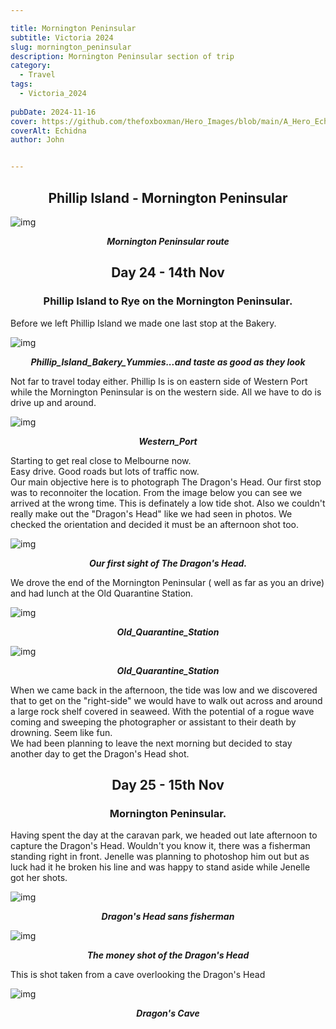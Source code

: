 ```yaml
---

title: Mornington Peninsular
subtitle: Victoria 2024
slug: mornington_peninsular
description: Mornington Peninsular section of trip
category:
  - Travel
tags:
  - Victoria_2024
  
pubDate: 2024-11-16
cover: https://github.com/thefoxboxman/Hero_Images/blob/main/A_Hero_Echidna_Mornington_Peninsula_DSC8043.jpg?raw=true?w=1960&h=1102&auto=format&fit=crop&q=60&ixlib=rb-4.0.3
coverAlt: Echidna
author: John


---
```



<h2 style="text-align:center; "> Phillip Island - Mornington Peninsular </h2>

![img](../../Images/Mornington_Peninsular/Mornington_Peninsular_Map.jpg)
***<p style="text-align:center; ">Mornington Peninsular route </p>***

<h2 style="text-align:center; "> Day 24 - 14th Nov</h2>

<h3 style="text-align:center; "> Phillip Island to Rye on the Mornington Peninsular. </h3>


Before we left Phillip Island we made one last stop at the Bakery. 

![img](../../Images/Phillip_Island/Phillip_Island_Bakery_Yummies_IMG_6246.jpg)
***<p style="text-align:center; "> Phillip_Island_Bakery_Yummies...and taste as good as they look</p>*** 

Not far to travel today either. Phillip Is is on eastern side of Western Port while the Mornington Peninsular is on the western side. All we have to do is drive up and around.

![img](../../Images/Phillip_Island/Phillip_Island_Western_Port_IMG_6159.jpg)
***<p style="text-align:center; "> Western_Port </p>*** 

Starting to get real close to Melbourne now. 
<br />
Easy drive. Good roads but lots of traffic now.
<br />
Our main objective here is to photograph The Dragon's Head. Our first stop was to reconnoiter the location. From the image below you can see we arrived at the wrong time. This is definately a low tide shot. Also we couldn't really make out the "Dragon's Head" like we had seen in photos. We checked the orientation and decided it must be an afternoon shot too.  


![img](../../Images/Mornington_Peninsular/Dragons_Head_Mornington_Peninsular_DSC8026.jpg)
***<p style="text-align:center; "> Our first sight of The Dragon's Head. </p>*** 

 
We drove the end of the Mornington Peninsular ( well as far as you an drive) and had lunch at the Old Quarantine Station. 

![img](../../Images/Mornington_Peninsular/Old_Quarantine_Station_Mornington_Peninsular_1_.jpg)
***<p style="text-align:center; "> Old_Quarantine_Station</p>*** 

![img](../../Images/Mornington_Peninsular/Old_Quarantine_Station_Mornington_Peninsular_2_P1064977.jpg)
 ***<p style="text-align:center;"> Old_Quarantine_Station </p>*** 


When we came back in the afternoon, the tide was low and we discovered that to get on the "right-side" we would have to walk out across and around a large rock shelf covered in seaweed. With the potential of a rogue wave coming and sweeping the photographer or assistant to their death by drowning. Seem like fun.
<br />
We had been planning to leave the next morning but decided to stay another day to get the Dragon's Head shot.

<h2 style="text-align:center; "> Day 25 - 15th Nov</h2>

<h3 style="text-align:center; "> Mornington Peninsular. </h3>

Having spent the day at the caravan park, we headed out late afternoon to capture the Dragon's Head. Wouldn't you know it, there was a fisherman standing right in front. Jenelle was planning to photoshop him out but as luck had it he broken his line and was happy to stand aside while Jenelle got her shots.

![img](../../Images/Mornington_Peninsular/Dragons_Head_Rock_Mornington_Peninsular_DSC8109-Edit-Edit.jpg)
***<p style="text-align:center; "> Dragon's Head sans fisherman</p>*** 

![img](../../Images/Mornington_Peninsular/Dragons_Head_Rock_Mornington_Peninsular_DSC8122-Edit-Edit-Edit-Edit.jpg)
***<p style="text-align:center; "> The money shot of the Dragon's Head </p>*** 

This is shot taken from a cave overlooking the Dragon's Head

![img](../../Images/Mornington_Peninsular/Dragons_Head_Rock_Mornington_Peninsular_Cave_DSC8137-Edit.jpg)
***<p style="text-align:center; "> Dragon's Cave</p>*** 



<!-- ![img](../../Images/Mornington_Peninsular/.jpg)
***<p style="text-align:center; "> Replace </p>***  -->